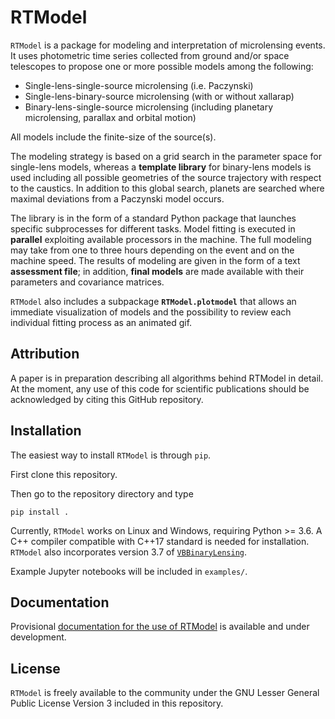 # RTModel
`RTModel` is a package for modeling and interpretation of microlensing events. It uses photometric time series collected from ground and/or space telescopes to propose one or more possible models among the following:
- Single-lens-single-source microlensing (i.e. Paczynski)
- Single-lens-binary-source microlensing (with or without xallarap)
- Binary-lens-single-source microlensing (including planetary microlensing, parallax and orbital motion)

All models include the finite-size of the source(s).

The modeling strategy is based on a grid search in the parameter space for single-lens models, whereas a **template library** for binary-lens models is used including all possible geometries of the source trajectory with respect to the caustics. In addition to this global search, planets are searched where maximal deviations from a Paczynski model occurs. 

The library is in the form of a standard Python package that launches specific subprocesses for different tasks. Model fitting is executed in **parallel** exploiting available processors in the machine. The full modeling may take from one to three hours depending on the event and on the machine speed. The results of modeling are given in the form of a text **assessment file**; in addition, **final models** are made available with their parameters and covariance matrices.

`RTModel` also includes a subpackage **`RTModel.plotmodel`** that allows an immediate visualization of models and the possibility to review each individual fitting process as an animated gif.

## Attribution

A paper is in preparation describing all algorithms behind RTModel in detail.
At the moment, any use of this code for scientific publications should be acknowledged by citing this GitHub repository. 

## Installation

The easiest way to install `RTModel` is through `pip`. 

First clone this repository.

Then go to the repository directory and type

```
pip install .
```

Currently, `RTModel` works on Linux and Windows, requiring Python >= 3.6. 
A C++ compiler compatible with C++17 standard is needed for installation.
`RTModel` also incorporates version 3.7 of [`VBBinaryLensing`](https://github.com/valboz/VBBinaryLensing).

Example Jupyter notebooks will be included in `examples/`.

## Documentation
Provisional [documentation for the use of RTModel](docs/README.md) is available and under development.

## License
`RTModel` is freely available to the community under the 
GNU Lesser General Public License Version 3 included in this repository.


